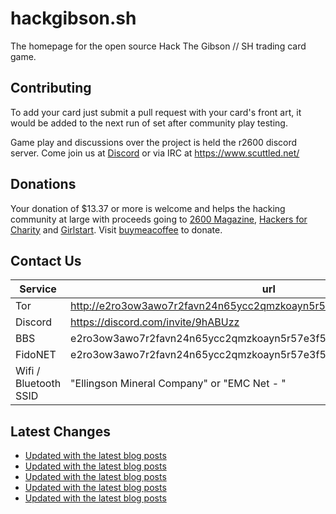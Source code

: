 # hackgibson.sh
The homepage for the open source Hack The Gibson // SH trading card game.


## Contributing

To add your card just submit a pull request with your card's front art, it would be added to the next run of set after community play testing.

Game play and discussions over the project is held the r2600 discord server. Come join us at [Discord](https://discord.com/invite/9hABUzz) or via IRC at https://www.scuttled.net/


## Donations

Your donation of $13.37 or more is welcome and helps the hacking community at large with proceeds going to [2600 Magazine](https://2600.com/), [Hackers for Charity](https://hackersforcharity.org) and [Girlstart](https://girlstart.org).  Visit [buymeacoffee](https://www.buymeacoffee.com/hackgibson.sh) to donate.


## Contact Us

Service | url
-|-
Tor | http://e2ro3ow3awo7r2favn24n65ycc2qmzkoayn5r57e3f56nvjwdcgg32ad.onion
Discord | https://discord.com/invite/9hABUzz
BBS | e2ro3ow3awo7r2favn24n65ycc2qmzkoayn5r57e3f56nvjwdcgg32ad.onion:23
FidoNET | e2ro3ow3awo7r2favn24n65ycc2qmzkoayn5r57e3f56nvjwdcgg32ad.onion:24554
Wifi / Bluetooth SSID | "Ellingson Mineral Company" or "EMC Net - <fidonet address>"

## Latest Changes
<!-- BLOG-POST-LIST:START -->
- [Updated with the latest blog posts](https://github.com/DFW2600/hackgibson.sh/commit/00aa863b6fdc42212057f7f5c9e5c9bc3e7224be)
- [Updated with the latest blog posts](https://github.com/DFW2600/hackgibson.sh/commit/d9c788b0ad94078998b3ef5c3f076250ac0dd104)
- [Updated with the latest blog posts](https://github.com/DFW2600/hackgibson.sh/commit/fd029ebb6050eb6811b2e89f3564f18f5b84fb3c)
- [Updated with the latest blog posts](https://github.com/DFW2600/hackgibson.sh/commit/ba3ce739d5b684f6c6205513e82869b22dceda0d)
- [Updated with the latest blog posts](https://github.com/DFW2600/hackgibson.sh/commit/07eb6d6ca8fc8556fd562114069961a17196c259)
<!-- BLOG-POST-LIST:END -->

